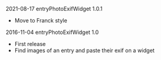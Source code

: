 2021-08-17 entryPhotoExifWidget 1.0.1
- Move to Franck style

2016-11-04 entryPhotoExifWidget 1.0
- First release
- Find images of an entry and paste their exif on a widget